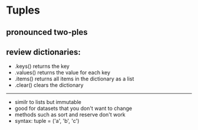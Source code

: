 # Tuples
## pronounced two-ples

## review dictionaries:
- .keys() returns the key 
- .values() returns the value for each key
- .items() returns all items in the dictionary as a list
- .clear() clears the dictionary 
--------------------------------------
- similr to lists but immutable
- good for datasets that you don't want to change
- methods such as sort and reserve don't work
- syntax: tuple = ('a', 'b', 'c')
